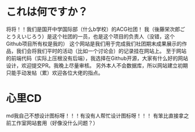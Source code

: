 # これは何ですか？
将将！！我们是国开中学国际部（什么b学校）的ACG社团！
我（後藤栄次郎ごとうえいじろう）是这个社团的一员，也是这个项目的负责人（没错，这个Github项目所有权是我的）
这个网站是我们用于完成我们社团期末成果展示的作品，我们会将我们平时的活动（比如一个讨论会）的记录挂在网站上。
至于网站的前端代码（实际上压根没有后端），我选择在Github开源，大家有什么好的网站设计，欢迎提交PR。我晚上尽量审核。
另外本人不会数据库，所以网站建立初期只能手动发帖（累）欢迎各位大佬的指点。

# 心里CD
md我自己不想设计图标呀！！！有没有人帮忙设计图标呀！！！
有笨比直接拿之前工作室网站套用（好像没什么问题？）
